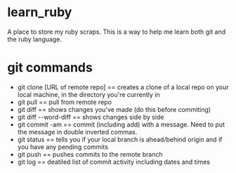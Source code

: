 # learn_ruby
A place to store my ruby scraps. This is a way to help me learn both git and the ruby language.

# git commands

* git clone [URL of remote repo] == creates a clone of a local repo on your local machine, in the directory you're currently in 
* git pull == pull from remote repo
* git diff == shows changes you've made (do this before commiting)
* git diff --word-diff == shows changes side by side
* git commit -am == commit (including add) with a message. Need to put the message in double inverted commas. 
* git status == tells you if your local branch is ahead/behind origin and if you have any pending commits
* git push == pushes commits to the remote branch
* git log == deatiled list of commit activity including dates and times
